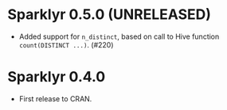 # Sparklyr 0.5.0 (UNRELEASED)

- Added support for `n_distinct`, based on call to Hive function
  `count(DISTINCT ...)`. (#220)

# Sparklyr 0.4.0

- First release to CRAN.
